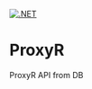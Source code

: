 
[![.NET](https://github.com/abbasmhd/ProxyR/actions/workflows/dotnet.yml/badge.svg?branch=main)](https://github.com/abbasmhd/ProxyR/actions/workflows/dotnet.yml)

# ProxyR
ProxyR API from DB

